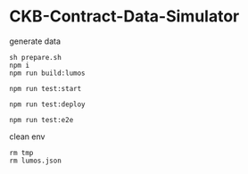 # CKB-Contract-Data-Simulator


generate data 
```shell
sh prepare.sh
npm i
npm run build:lumos

npm run test:start

npm run test:deploy

npm run test:e2e

```

clean env 
```shell
rm tmp 
rm lumos.json
```